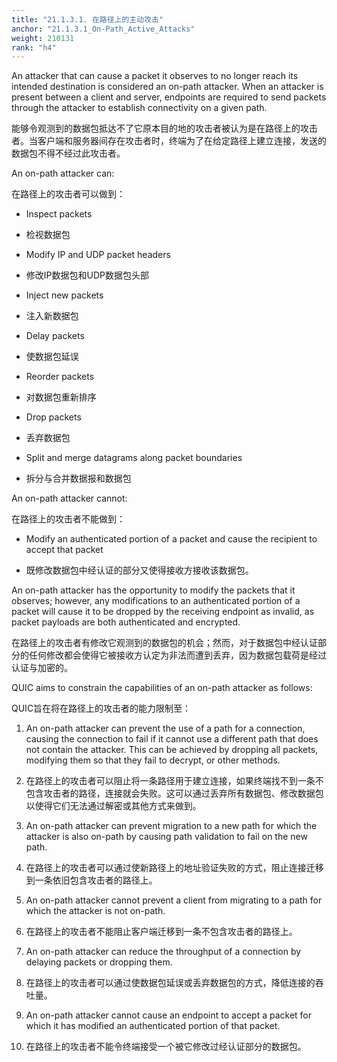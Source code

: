```yaml
---
title: "21.1.3.1. 在路径上的主动攻击"
anchor: "21.1.3.1_On-Path_Active_Attacks"
weight: 210131
rank: "h4"
---
```


An attacker that can cause a packet it observes to no longer reach its intended destination is considered an on-path attacker. When an attacker is present between a client and server, endpoints are required to send packets through the attacker to establish connectivity on a given path.

能够令观测到的数据包抵达不了它原本目的地的攻击者被认为是在路径上的攻击者。当客户端和服务器间存在攻击者时，终端为了在给定路径上建立连接，发送的数据包不得不经过此攻击者。

An on-path attacker can:

在路径上的攻击者可以做到：

* Inspect packets

* 检视数据包

* Modify IP and UDP packet headers

* 修改IP数据包和UDP数据包头部

* Inject new packets

* 注入新数据包

* Delay packets

* 使数据包延误

* Reorder packets

* 对数据包重新排序

* Drop packets

* 丢弃数据包

* Split and merge datagrams along packet boundaries

* 拆分与合并数据报和数据包

An on-path attacker cannot:

在路径上的攻击者不能做到：

* Modify an authenticated portion of a packet and cause the recipient to accept that packet

* 既修改数据包中经认证的部分又使得接收方接收该数据包。

An on-path attacker has the opportunity to modify the packets that it observes; however, any modifications to an authenticated portion of a packet will cause it to be dropped by the receiving endpoint as invalid, as packet payloads are both authenticated and encrypted.

在路径上的攻击者有修改它观测到的数据包的机会；然而，对于数据包中经认证部分的任何修改都会使得它被接收方认定为非法而遭到丢弃，因为数据包载荷是经过认证与加密的。

QUIC aims to constrain the capabilities of an on-path attacker as follows:

QUIC旨在将在路径上的攻击者的能力限制至：

1. An on-path attacker can prevent the use of a path for a connection, causing the connection to fail if it cannot use a different path that does not contain the attacker. This can be achieved by dropping all packets, modifying them so that they fail to decrypt, or other methods.

2. 在路径上的攻击者可以阻止将一条路径用于建立连接，如果终端找不到一条不包含攻击者的路径，连接就会失败。这可以通过丢弃所有数据包、修改数据包以使得它们无法通过解密或其他方式来做到。

3. An on-path attacker can prevent migration to a new path for which the attacker is also on-path by causing path validation to fail on the new path.

4. 在路径上的攻击者可以通过使新路径上的地址验证失败的方式，阻止连接迁移到一条依旧包含攻击者的路径上。

5. An on-path attacker cannot prevent a client from migrating to a path for which the attacker is not on-path.

6. 在路径上的攻击者不能阻止客户端迁移到一条不包含攻击者的路径上。

7. An on-path attacker can reduce the throughput of a connection by delaying packets or dropping them.

8. 在路径上的攻击者可以通过使数据包延误或丢弃数据包的方式，降低连接的吞吐量。

9. An on-path attacker cannot cause an endpoint to accept a packet for which it has modified an authenticated portion of that packet.

10. 在路径上的攻击者不能令终端接受一个被它修改过经认证部分的数据包。
